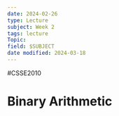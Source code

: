 ```yaml
---
date: 2024-02-26
type: Lecture
subject: Week 2
tags: lecture
Topic:
field: $SUBJECT
date modified: 2024-03-18
---
```


#CSSE2010

# Binary Arithmetic


